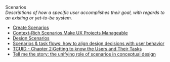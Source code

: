 Scenarios  
_Descriptions of how a specific user accomplishes their goal, with regards to an existing or yet-to-be system._

*   [Create Scenarios](http://www.usability.gov/how-to-and-tools/methods/scenarios.html)  
*   [Context-Rich Scenarios Make UX Projects Manageable](http://www.uie.com/articles/ux_projects_scenarios/)  
*   [Design Scenarios](https://medium.com/enterprise-ux/design-scenarios-677d63521902)
*   [Scenarios & task flows: how to align design decisions with user behavior](https://uxdesign.cc/scenarios-task-flows-how-to-align-design-decisions-with-user-behavior-db5c77a24729)  
*   [TCUID - Chapter 2:Getting to know the Users and Their Tasks](https://courses.cs.washington.edu/courses/cse440/08au/readings_files/lewis-reiman/chap-2.v-1.html)  
*   [Tell me the story: the unifying role of scenarios in conceptual design](http://www.humanfactors.com/downloads/apr04.asp)  
